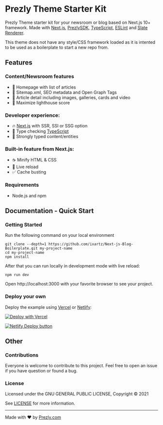 # Prezly Theme Starter Kit

Prezly Theme starter kit for your newsroom or blog based on Next.js 10+ framework. Made with [Next.js](https://nextjs.org), [PrezlySDK](https://github.com/prezly/javascript-sdk), [TypeScript](https://www.typescriptlang.org), [ESLint](https://eslint.org) and [Slate Renderer](https://www.npmjs.com/package/@prezly/slate-renderer).


This theme does not have any style/CSS framework loaded as it is intented to be used as a boilerplate to start a new repo from. 

## Features

### Content/Newsroom features

- 🎈 Homepage with list of articles
- 🤖 Sitemap.xml, SEO metadata and Open Graph Tags
- 📖 Article detail including images, galleries, cards and video
- 💯 Maximize lighthouse score

### Developer experience:

- 🔥 [Next.js](https://nextjs.org) with SSR, SSI or SSG option
- 🎉 Type checking [TypeScript](https://www.typescriptlang.org)
- 🎨 Strongly typed content/entities

### Built-in feature from Next.js:

- ☕ Minify HTML & CSS
- 💨 Live reload
- ✅ Cache busting

### Requirements

- Node.js and npm

## Documentation - Quick Start

### Getting Started

Run the following command on your local environment


```
git clone --depth=1 https://github.com/ixartz/Next-js-Blog-Boilerplate.git my-project-name
cd my-project-name
npm install
```

After that you can run locally in development mode with live reload:

```
npm run dev
```

Open http://localhost:3000 with your favorite browser to see your project.

### Deploy your own

Deploy the example using [Vercel](https://vercel.com) or [Netlify](https://www.netlify.com/):

[![Deploy with Vercel](https://vercel.com/button)](https://vercel.com/new/git/external?repository-url=https://github.com/prezly/theme-nextjs-starter)

[![Netlify Deploy button](https://www.netlify.com/img/deploy/button.svg)](https://app.netlify.com/start/deploy?repository=https://github.com/prezly/theme-nextjs-starter)

## Other

### Contributions

Everyone is welcome to contribute to this project. Feel free to open an issue if you have question or found a bug.

### License

Licensed under the GNU GENERAL PUBLIC LICENSE, Copyright © 2021

See [LICENSE](LICENSE) for more information.

---

Made with ♥ by [Prezly.com](https://www.prezly.com/developers)